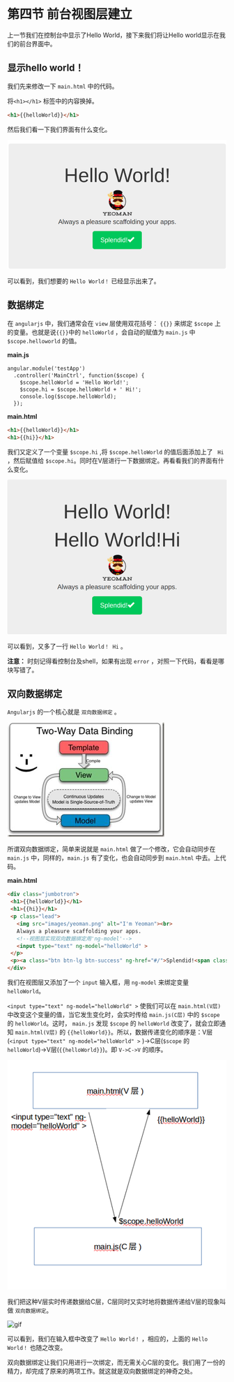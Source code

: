 
# 第四节 前台视图层建立

上一节我们在控制台中显示了Hello World，接下来我们将让Hello world显示在我们的前台界面中。

## 显示hello world！

我们先来修改一下 `main.html` 中的代码。

将`<h1></h1>` 标签中的内容换掉。

```html
<h1>{{helloWorld}}</h1>
```

然后我们看一下我们界面有什么变化。

![hello world](image/2017-10-23.1.png)

可以看到，我们想要的 `Hello World！` 已经显示出来了。

## 数据绑定

在 `angularjs` 中，我们通常会在 `view` 层使用双花括号： `{{}}` 来绑定 `$scope` 上的变量。也就是说`{{}}`中的 `helloWorld` ，会自动的赋值为 `main.js` 中 `$scope.helloworld` 的值。

**main.js**

```angularjs
angular.module('testApp')
  .controller('MainCtrl', function($scope) {
    $scope.helloWorld = 'Hello World!';
    $scope.hi = $scope.helloWorld + ' Hi!';
    console.log($scope.helloWorld);
  });
```

**main.html**
```html
<h1>{{helloWorld}}</h1>
<h1>{{hi}}</h1>
```

我们又定义了一个变量 `$scope.hi` ,将 `$scope.helloWorld` 的值后面添加上了 ` Hi` ，然后赋值给 `$scope.hi`。同时在V层进行一下数据绑定。再看看我们的界面有什么变化。

![hi](image/2017-10-24.2.png)

可以看到，又多了一行 `Hello World！ Hi` 。

**注意：** 时刻记得看控制台及shell，如果有出现 `error` ，对照一下代码，看看是哪块写错了。

## 双向数据绑定

 `Angularjs` 的一个核心就是 `双向数据绑定` 。
 
 ![towway-data-bind](image/2017-10-25.3.png)
 
 所谓双向数据绑定，简单来说就是 `main.html` 做了一个修改，它会自动同步在 `main.js` 中，同样的，`main.js` 有了变化，也会自动同步到 `main.html` 中去。上代码。
 
 **main.html**
 
 ```html
<div class="jumbotron">
  <h1>{{helloWorld}}</h1>
  <h1>{{hi}}</h1>
  <p class="lead">
    <img src="images/yeoman.png" alt="I'm Yeoman"><br>
    Always a pleasure scaffolding your apps.
    <!--视图层实现双向数据绑定用'ng-model'-->
    <input type="text" ng-model="helloWorld" >
  </p>
  <p><a class="btn btn-lg btn-success" ng-href="#/">Splendid!<span class="glyphicon glyphicon-ok"></span></a></p>
</div>
```

我们在视图层又添加了一个 `input` 输入框，用 `ng-model` 来绑定变量 `helloWorld`。

`<input type="text" ng-model="helloWorld" >` 使我们可以在 `main.html(V层)` 中改变这个变量的值，当它发生变化时，会实时传给 `main.js(C层)` 中的 `$scope` 的 `helloWorld`。这时， `main.js` 发现 `$scope` 的 `helloWorld` 改变了，就会立即通知 `main.html(V层)`
 的 `{{helloWorld}}`。所以，数据传递变化的顺序是：V层(`<input type="text" ng-model="helloWorld" >` )->C层(`$scope` 的 `helloWorld`)->V层(`{{helloWorld}}`)。即 `V->C->V` 的顺序。

![vcv](image/2017-10-26.4.png)
 
 我们把这种V层实时传递数据给C层，C层同时又实时地将数据传递给V层的现象叫做 `双向数据绑定`。
 
![gif](image/towway-databind.gif)

可以看到，我们在输入框中改变了 `Hello World！` ，相应的，上面的 `Hello World！` 也随之改变。

双向数据绑定让我们只用进行一次绑定，而无需关心C层的变化。我们用了一份的精力，却完成了原来的两项工作。就这就是双向数据绑定的神奇之处。
